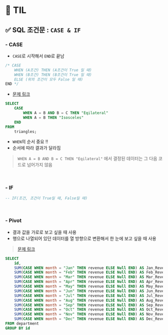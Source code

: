 # 🦁 TIL



## ✅ SQL 조건문 : `CASE & IF`
### - CASE
* `CASE`로 시작해서 `END`로 끝남
```sql
/* CASE
    WHEN (A조건) THEN (A조건이 True 일 때)
    WHEN (B조건) THEN (B조건이 True 일 때)
    ELSE (위의 조건이 모두 False 일 때)
END */
```

* [문제 링크](https://www.hackerrank.com/challenges/what-type-of-triangle/problem?h_r=internal-search)

```sql
SELECT 
    CASE
        WHEN A = B AND B = C THEN "Eqilateral"
        WHEN A = B THEN "Isosceles"
    END
FROM 
    triangles;
```
* `WHEN`의 순서 중요 ‼ <br>
* 순서에 따라 결과가 달라짐
> `WHEN A = B AND B = C THEN "Eqilateral"` 에서 결정된 데이터는 그 다음 코드로 넘어가지 않음

<br>


### - IF
```sql
-- IF(조건, 조건이 True일 때, False일 때)
```

<br>



### - Pivot 
* 결과 값을 가로로 보고 싶을 때 사용
* 행으로 나열되어 있던 데이터를 열 방향으로 변환해서 한 눈에 보고 싶을 때 사용
> [문제 링크](https://leetcode.com/problems/reformat-department-table/submissions/)

```sql
SELECT
    id, 
    SUM(CASE WHEN month = "Jan" THEN revenue ELSE Null END) AS Jan_Revenue,
    SUM(CASE WHEN month = "Feb" THEN revenue ELSE Null END) AS Feb_Revenue,
    SUM(CASE WHEN month = "Mar" THEN revenue ELSE Null END) AS Mar_Revenue,
    SUM(CASE WHEN month = "Apr" THEN revenue ELSE Null END) AS Apr_Revenue,
    SUM(CASE WHEN month = "May" THEN revenue ELSE Null END) AS May_Revenue,
    SUM(CASE WHEN month = "Jun" THEN revenue ELSE Null END) AS Jun_Revenue,
    SUM(CASE WHEN month = "Jul" THEN revenue ELSE Null END) AS Jul_Revenue,
    SUM(CASE WHEN month = "Aug" THEN revenue ELSE Null END) AS Aug_Revenue,
    SUM(CASE WHEN month = "Sep" THEN revenue ELSE Null END) AS Sep_Revenue,
    SUM(CASE WHEN month = "Oct" THEN revenue ELSE Null END) AS Oct_Revenue,
    SUM(CASE WHEN month = "Nov" THEN revenue ELSE Null END) AS Nov_Revenue,
    SUM(CASE WHEN month = "Dec" THEN revenue ELSE Null END) AS Dec_Revenue
FROM department
GROUP BY id
```